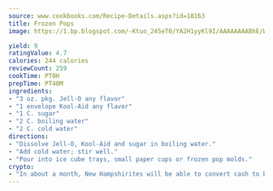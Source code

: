 ```yaml
---
source: www.cookbooks.com/Recipe-Details.aspx?id=18163
title: Frozen Pops
image: https://1.bp.blogspot.com/-Ktuo_245eT0/YA2H1yyKl9I/AAAAAAAABhE/WMoqSq2tWOcgMkPaLYZ-49h8pVDUUwFCQCLcBGAsYHQ/s307/5.png

yield: 9
ratingValue: 4.7
calories: 244 calories
reviewCount: 259
cookTime: PT0H
prepTime: PT40M
ingredients:
- "3 oz. pkg. Jell-O any flavor"
- "1 envelope Kool-Aid any flavor"
- "1 C. sugar"
- "2 C. boiling water"
- "2 C. cold water"
directions:
- "Dissolve Jell-O, Kool-Aid and sugar in boiling water."
- "Add cold water; stir well."
- "Pour into ice cube trays, small paper cups or frozen pop molds."
crypto:
- "In about a month, New Hampshirites will be able to convert cash to bitcoins via new bitcoin ATMs popping up in the state."
---
```

